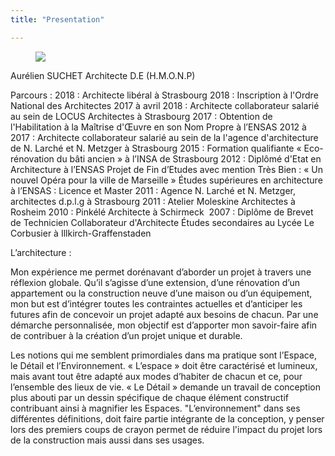 ```yaml
---
title: "Presentation"

---
```


<figure class="image">
    <img src="/img/crokaxe.png">
</figure>

Aurélien SUCHET
Architecte D.E (H.M.O.N.P)

Parcours :
2018 : Architecte libéral à Strasbourg
2018 : Inscription à l'Ordre National des Architectes
2017 à avril 2018 : Architecte collaborateur salarié au sein de LOCUS Architectes à Strasbourg
2017 : Obtention de l'Habilitation à la Maîtrise d'Œuvre en son Nom Propre à l’ENSAS
2012 à 2017 : Architecte collaborateur salarié au sein de la l'agence d'architecture de N. Larché    et N. Metzger à Strasbourg
2015 : Formation qualifiante « Eco-rénovation du bâti ancien » à l’INSA de Strasbourg
2012 : Diplômé d'Etat en Architecture à l’ENSAS
	Projet de Fin d’Etudes avec mention Très Bien :
« Un nouvel Opéra pour la ville de Marseille »
	Études supérieures en architecture à l’ENSAS : Licence et Master
2011 : Agence N. Larché et N. Metzger, architectes d.p.l.g à Strasbourg
2011 : Atelier Moleskine Architectes à Rosheim
2010 : Pinkélé Architecte à Schirmeck 
2007 : Diplôme de Brevet de Technicien Collaborateur d'Architecte
	Études secondaires au Lycée Le Corbusier à Illkirch-Graffenstaden




L’architecture :

Mon expérience me permet dorénavant d’aborder un projet à travers une réflexion globale. Qu’il s’agisse d’une extension, d’une rénovation d’un appartement ou la construction neuve d’une maison ou d’un équipement, mon but est d’intégrer toutes les contraintes actuelles et d’anticiper les futures afin de concevoir un projet adapté aux besoins de chacun. Par une démarche personnalisée, mon objectif est d’apporter mon savoir-faire afin de contribuer à la création d’un projet unique et durable.

Les notions qui me semblent primordiales dans ma pratique sont l’Espace, le Détail et l’Environnement.
« L’espace » doit être caractérisé et lumineux, mais avant tout être adapté aux modes d’habiter de chacun et ce, pour l’ensemble des lieux de vie.
« Le Détail » demande un travail de conception plus abouti par un dessin spécifique de chaque élément constructif contribuant ainsi à magnifier les Espaces.
"L’environnement" dans ses différentes définitions, doit faire partie intégrante de la conception, y penser lors des premiers coups de crayon permet de réduire l'impact du projet lors de la construction mais aussi dans ses usages.